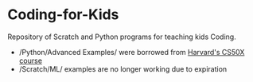 # Coding-for-Kids
Repository of Scratch and Python programs for teaching kids Coding.

- /Python/Advanced Examples/ were borrowed from [Harvard's CS50X course](https://cs50.harvard.edu/x/2021/weeks/6/ "Python Week 6")
- /Scratch/ML/ examples are no longer working due to expiration
